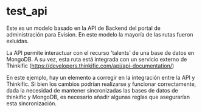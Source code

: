 # test_api
Este es un modelo basado en la API de Backend del portal de administración para Evision. En este modelo la mayoría de las rutas fueron exluídas.

La API permite interactuar con el recurso 'talents' de una base de datos en MongoDB. A su vez, esta ruta está integrada con un servicio externo de Thinkific (https://developers.thinkific.com/api/api-documentation/)

En este ejemplo, hay un elemento a corregir en la integración entre la API y Thinkific. Si bien los cambios podrían realizarse y funcionar correctamente, dada la necesidad de mantener sincronizadas las bases de datos de thinkific y MongoDB, es necesario añadir algunas reglas que asegurarían esta sincronización. 

